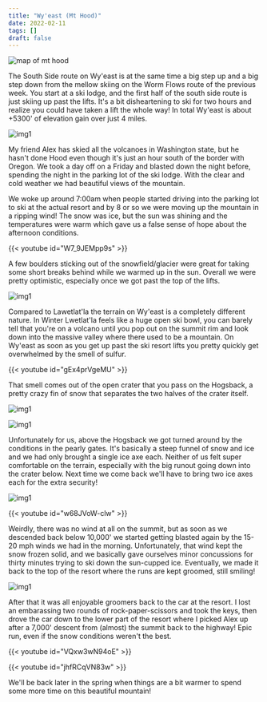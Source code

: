 ```yaml
---
title: "Wy'east (Mt Hood)"
date: 2022-02-11
tags: []
draft: false
---
```


![map of mt hood](/static//maps/hood.png)

The South Side route on Wy'east is at the same time a big step up and a big step down from the mellow skiing on the Worm Flows route of the previous week. You start at a ski lodge, and the first half of the south side route is just skiing up past the lifts. It's a bit disheartening to ski for two hours and realize you could have taken a lift the whole way! In total Wy'east is about +5300' of elevation gain over just 4 miles. 

![img1](/static//hood/night.png)

My friend Alex has skied all the volcanoes in Washington state, but he hasn't done Hood even though it's just an hour south of the border with Oregon. We took a day off on a Friday and blasted down the night before, spending the night in the parking lot of the ski lodge. With the clear and cold weather we had beautiful views of the mountain.

We woke up around 7:00am when people started driving into the parking lot to ski at the actual resort and by 8 or so we were moving up the mountain in a ripping wind! The snow was ice, but the sun was shining and the temperatures were warm which gave us a false sense of hope about the afternoon conditions.

{{< youtube id="W7_9JEMpp9s" >}}

A few boulders sticking out of the snowfield/glacier were great for taking some short breaks behind while we warmed up in the sun. Overall we were pretty optimistic, especially once we got past the top of the lifts.

![img1](/static//hood/morning.png)

Compared to Lawetlat'la the terrain on Wy'east is a completely different nature. In Winter Lwetlat'la feels like a huge open ski bowl, you can barely tell that you're on a volcano until you pop out on the summit rim and look down into the massive valley where there used to be a mountain. On Wy'east as soon as you get up past the ski resort lifts you pretty quickly get overwhelmed by the smell of sulfur. 

{{< youtube id="gEx4prVgeMU" >}}

That smell comes out of the open crater that you pass on the Hogsback, a pretty crazy fin of snow that separates the two halves of the crater itself.

![img1](/static//hood/IMG_0118.png)
 
![img1](/static//hood/IMG_0115.png)

Unfortunately for us, above the Hogsback we got turned around by the conditions in the pearly gates. It's basically a steep funnel of snow and ice and we had only brought a single ice axe each. Neither of us felt super comfortable on the terrain, especially with the big runout going down into the crater below. Next time we come back we'll have to bring two ice axes each for the extra security! 

![img1](/static//hood/IMG_0119.png)

{{< youtube id="w68JVoW-clw" >}}

Weirdly, there was no wind at all on the summit, but as soon as we descended back below 10,000' we started getting blasted again by the 15-20 mph winds we had in the morning. Unfortunately, that wind kept the snow frozen solid, and we basically gave ourselves minor concussions for thirty minutes trying to ski down the sun-cupped ice. Eventually, we made it back to the top of the resort where the runs are kept groomed, still smiling!

![img1](/static//hood/IMG_0121.png)

After that it was all enjoyable groomers back to the car at the resort. I lost an embarassing two rounds of rock-paper-scissors and took the keys, then drove the car down to the lower part of the resort where I picked Alex up after a 7,000' descent from (almost) the summit back to the highway! Epic run, even if the snow conditions weren't the best.

{{< youtube id="VQxw3wN94oE" >}}

{{< youtube id="jhfRCqVN83w" >}}

We'll be back later in the spring when things are a bit warmer to spend some more time on this beautiful mountain!